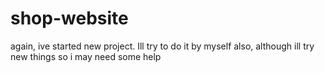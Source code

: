# shop-website
again, ive started  new project. Ill try to do it by myself also, although ill try new things so i may need some help
